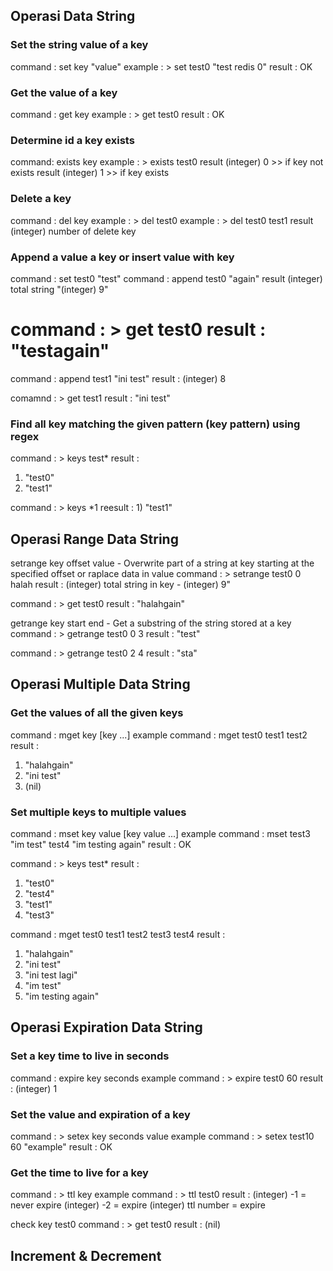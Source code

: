## Operasi Data String

### Set the string value of a key
command : set key "value"
example : > set test0 "test redis 0"
result : OK

### Get the value of a key
command : get key
example : > get test0
result : OK

### Determine id a key exists
command: exists key
example : > exists test0
result (integer) 0 >> if key not exists
result (integer) 1 >> if key exists

### Delete a key
command : del key
example : > del test0
example : > del test0 test1
result (integer) number of delete key

### Append a value a key or insert value with key
command : set test0 "test"
command : append test0 "again"
result (integer) total string "(integer) 9"

command : > get test0
result : "testagain"
===============================
command : append test1 "ini test"
result : (integer) 8

comamnd : > get test1
result : "ini test"

### Find all key matching the given pattern (key pattern) using regex
command : > keys test\*
result :

1. "test0"
2. "test1"

command : > keys \*1
reesult : 1) "test1"

## Operasi Range Data String

setrange key offset value - Overwrite part of a string at key starting at the specified offset or raplace data in value
command : > setrange test0 0 halah
result : (integer) total string in key - (integer) 9"

command : > get test0
result : "halahgain"

getrange key start end - Get a substring of the string stored at a key
command : > getrange test0 0 3
result : "test"

command : > getrange test0 2 4
result : "sta"


## Operasi Multiple Data String

### Get the values of all the given keys

command : mget key [key ...]
example command : mget test0 test1 test2
result : 
1) "halahgain"
2) "ini test"
3) (nil)

### Set multiple keys to multiple values

command : mset key value [key value ...]
example command : mset test3 "im test" test4 "im testing again"
result : OK

command : > keys test*
result : 
1) "test0"
2) "test4"
3) "test1"
4) "test3"

command : mget test0 test1 test2 test3 test4
result : 
1) "halahgain"
2) "ini test"
3) "ini test lagi"
4) "im test"
5) "im testing again"

## Operasi Expiration Data String

### Set a key time to live in seconds

command : expire key seconds
example command : > expire test0 60
result : (integer) 1

### Set the value and expiration of a key

command : > setex key seconds value
example command : > setex test10 60 "example"
result : OK

### Get the time to live for a key

command : > ttl key
example command : > ttl test0
result : 
(integer) -1 = never expire
(integer) -2 = expire
(integer) ttl number = expire

check key test0
command : > get test0
result : (nil)

## Increment & Decrement

### 

